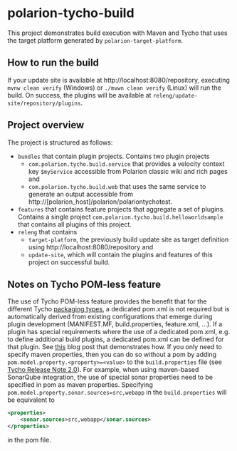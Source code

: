 # polarion-tycho-build

This project demonstrates build execution with Maven and Tycho that uses the target platform generated by `polarion-target-platform`.

## How to run the build
If your update site is available at http://localhost:8080/repository, executing `mvnw clean verify` (Windows) or `./mvwn clean verify` (Linux) will run the build. On success, the plugins will be available at `releng/update-site/repository/plugins`.

## Project overview
The project is structured as follows:
* `bundles` that contain plugin projects. Contains two plugin projects
  * `com.polarion.tycho.build.service` that provides a velocity context key `$myService` accessible from Polarion classic wiki and rich pages and
  * `com.polarion.tycho.build.web` that uses the same service to generate an output accessible from http://[polarion_host]/polarion/polariontychotest.
* `features` that contains feature projects that aggregate a set of plugins. Contains a single project `com.polarion.tycho.build.helloworldsample` that contains all plugins of this project.
* `releng` that contains
  * `target-platform`, the previously build update site as target definition using http://localhost:8080/repository and
  * `update-site`, which will contain the plugins and features of this project on successful build.

## Notes on Tycho POM-less feature
The use of Tycho POM-less feature provides the benefit that for the different Tycho [packaging types](https://wiki.eclipse.org/Tycho/Packaging_Types), a dedicated pom.xml is not required but is automatically derived from existing configurations that emerge during plugin development (MANIFEST.MF, build.properties, feature.xml, ...). If a plugin has special requirements where the use of a dedicated pom.xml, e.g. to define additional build plugins, a dedicated pom.xml can be defined for that plugin. See [this](http://blog.vogella.com/2019/11/25/pom-less-tycho-enhanced/) blog post that demonstrates how. If you only need to specify maven properties, then you can do so without a pom by adding  `pom.model.property.<property>=<value>` to the `build.properties` file (see [Tycho Release Note 2.0](https://wiki.eclipse.org/Tycho/Release_Notes/2.0#Define_Maven_Project_properties_in_build.properties)). For example, when using maven-based SonarQube integration, the use of special sonar properties need to be specified in pom as maven properties. Specifying `pom.model.property.sonar.sources=src,webapp` in the `build.properties` will be equivalent to
```xml
<properties>
    <sonar.sources>src,webapp</sonar.sources>
</properties>
```
in the pom file.
